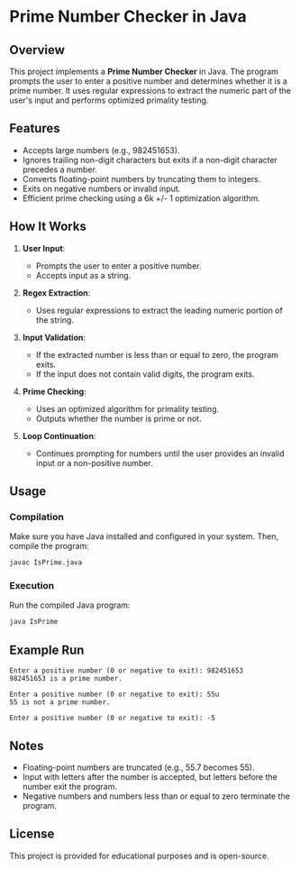 # Prime Number Checker in Java

## Overview
This project implements a **Prime Number Checker** in Java. The program prompts the user to enter a positive number and determines whether it is a prime number. It uses regular expressions to extract the numeric part of the user's input and performs optimized primality testing.

## Features
- Accepts large numbers (e.g., 982451653).
- Ignores trailing non-digit characters but exits if a non-digit character precedes a number.
- Converts floating-point numbers by truncating them to integers.
- Exits on negative numbers or invalid input.
- Efficient prime checking using a 6k +/- 1 optimization algorithm.

## How It Works
1. **User Input**:
   - Prompts the user to enter a positive number.
   - Accepts input as a string.

2. **Regex Extraction**:
   - Uses regular expressions to extract the leading numeric portion of the string.

3. **Input Validation**:
   - If the extracted number is less than or equal to zero, the program exits.
   - If the input does not contain valid digits, the program exits.

4. **Prime Checking**:
   - Uses an optimized algorithm for primality testing.
   - Outputs whether the number is prime or not.

5. **Loop Continuation**:
   - Continues prompting for numbers until the user provides an invalid input or a non-positive number.

## Usage
### Compilation
Make sure you have Java installed and configured in your system. Then, compile the program:

```bash
javac IsPrime.java
```

### Execution
Run the compiled Java program:

```bash
java IsPrime
```

## Example Run
```
Enter a positive number (0 or negative to exit): 982451653
982451653 is a prime number.

Enter a positive number (0 or negative to exit): 55u
55 is not a prime number.

Enter a positive number (0 or negative to exit): -5
```

## Notes
- Floating-point numbers are truncated (e.g., 55.7 becomes 55).
- Input with letters after the number is accepted, but letters before the number exit the program.
- Negative numbers and numbers less than or equal to zero terminate the program.

## License
This project is provided for educational purposes and is open-source.
